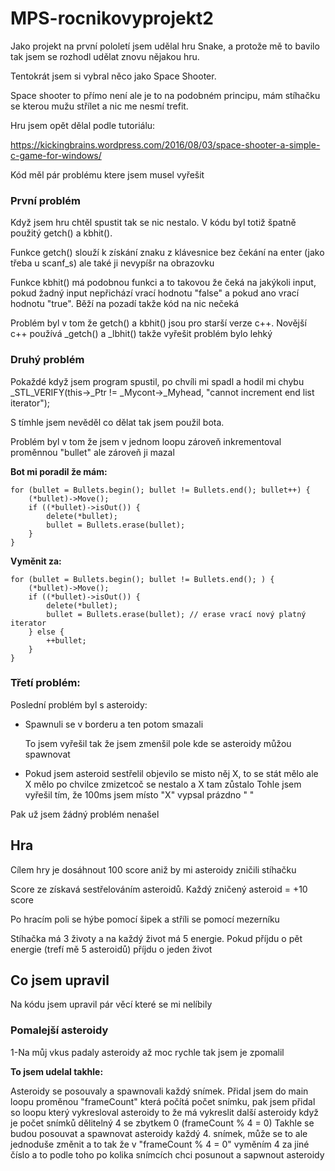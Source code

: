 # MPS-rocnikovyprojekt2


Jako projekt na první pololetí jsem udělal hru Snake, a protože mě to bavilo tak jsem se rozhodl udělat znovu nějakou hru.

Tentokrát jsem si vybral něco jako Space Shooter.

Space shooter to přímo není ale je to na podobném principu, mám stíhačku se kterou mužu střílet a nic me nesmí trefit.

Hru jsem opět dělal podle tutoriálu:

https://kickingbrains.wordpress.com/2016/08/03/space-shooter-a-simple-c-game-for-windows/

Kód měl pár problému ktere jsem musel vyřešit

### První problém

Když jsem hru chtěl spustit tak se nic nestalo. V kódu byl totiž špatně použitý getch() a kbhit().

Funkce getch() slouží k získání znaku z klávesnice bez čekání na enter (jako třeba u scanf_s) ale také ji nevypíšr na obrazovku

Funkce kbhit() má podobnou funkci a to takovou že čeká na jakýkoli input, pokud žadný input nepřichází vrací hodnotu "false" a pokud ano vrací hodnotu "true". Běží na pozadí takže kód na nic nečeká

Problém byl v tom že getch() a kbhit() jsou pro starší verze c++. Novější c++ používá _getch() a _lbhit() takže vyřešit problém bylo lehký

### Druhý problém

Pokaždé když jsem program spustil, po chvíli mi spadl a hodil mi chybu  _STL_VERIFY(this->_Ptr != _Mycont->_Myhead, "cannot increment end list iterator");

S tímhle jsem nevěděl co dělat tak jsem použil bota.

Problém byl v tom že jsem v jednom loopu zároveň inkrementoval proměnnou "bullet" ale zároveň ji mazal

**Bot mi poradil že mám:**

    for (bullet = Bullets.begin(); bullet != Bullets.end(); bullet++) {
        (*bullet)->Move();
        if ((*bullet)->isOut()) {
            delete(*bullet); 
            bullet = Bullets.erase(bullet);
        }
    }

**Vyměnit za:**

    for (bullet = Bullets.begin(); bullet != Bullets.end(); ) {
        (*bullet)->Move();
        if ((*bullet)->isOut()) {
            delete(*bullet); 
            bullet = Bullets.erase(bullet); // erase vrací nový platný iterator
        } else {
            ++bullet;
        }
    }

### Třetí problém:

Poslední problém byl s asteroidy:

- Spawnuli se v borderu a ten potom smazali

  To jsem vyřešil tak že jsem zmenšil pole kde se asteroidy můžou spawnovat

- Pokud jsem asteroid sestřelil objevilo se misto něj X, to se stát mělo ale X mělo po chvilce zmizetcoč se nestalo a X tam zůstalo
  Tohle jsem vyřešil tím, že 100ms jsem místo "X" vypsal prázdno " "

Pak už jsem žádný problém nenašel

## Hra

Cílem hry je dosáhnout 100 score aniž by mi asteroidy zničili stíhačku

Score ze získavá sestřelováním asteroidů. Každý zničený asteroid = +10 score

Po hracím poli se hýbe pomocí šipek a stříli se pomocí mezerníku

Stíhačka má 3 životy a na každý život má 5 energie. Pokud příjdu o pět energie (trefí mě 5 asteroidů) příjdu o jeden život

## Co jsem upravil

Na kódu jsem upravil pár věcí které se mi nelíbily

### Pomalejší asteroidy

1-Na můj vkus padaly asteroidy až moc rychle tak jsem je zpomalil

**To jsem udelal takhle:**

Asteroidy se posouvaly a spawnovali každý snímek.
Přidal jsem do main loopu proměnou "frameCount" která počítá počet snímku, pak jsem přidal so loopu který vykresloval asteroidy to že má vykreslit další asteroidy když je počet snímků dělitelný 4 se zbytkem 0 (frameCount % 4 = 0)
Takhle se budou posouvat a spawnovat asteroidy každý 4. snímek, může se to ale jednoduše změnit a to tak že v "frameCount % 4 = 0" vyměním 4 za jiné číslo a to podle toho po kolika snímcích chci posunout a sapwnout asteroidy












